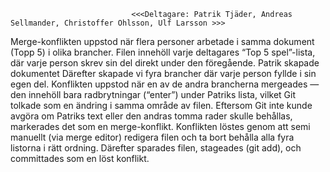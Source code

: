                                <<<Deltagare: Patrik Tjäder, Andreas Sellmander, Christoffer Ohlsson, Ulf Larsson >>>



Merge-konflikten uppstod när flera personer arbetade i samma dokument (Topp 5) i olika brancher.
Filen innehöll varje deltagares “Top 5 spel”-lista, där varje person skrev sin del direkt under den föregående.
Patrik skapade dokumentet  Därefter skapade vi fyra brancher där varje person fyllde i sin egen del.
Konflikten uppstod när en av de andra brancherna mergeades — den innehöll bara radbrytningar (“enter”) under Patriks lista,
vilket Git tolkade som en ändring i samma område av filen. Eftersom Git inte kunde avgöra om Patriks text eller den andras tomma rader skulle behållas,
markerades det som en merge-konflikt. Konflikten löstes genom att semi manuellt (via merge editor) redigera filen och ta bort behålla alla fyra listorna i rätt ordning.
Därefter sparades filen, stageades (git add), och committades som en löst konflikt.